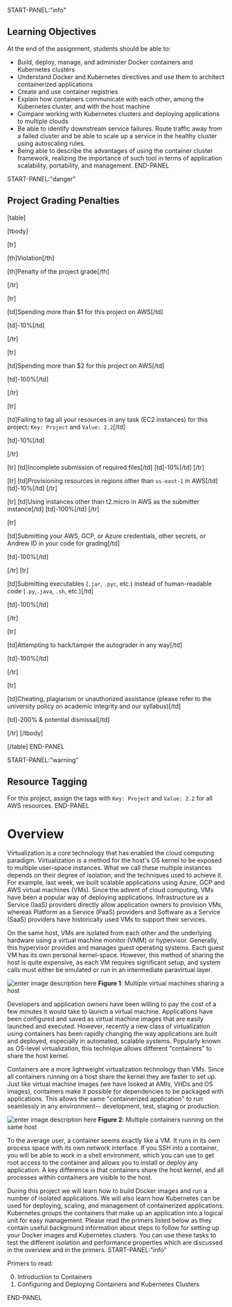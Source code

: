 START-PANEL:"info"
## Learning Objectives
At the end of the assignment, students should be able to:

 * Build, deploy, manage, and administer Docker containers and Kubernetes clusters
 * Understand Docker and Kubernetes directives and use them to architect containerized applications
 * Create and use container registries
 * Explain how containers communicate with each other, among the Kubernetes cluster, and with the host machine
 * Compare working with Kubernetes clusters and deploying applications to multiple clouds
 * Be able to identify downstream service failures. Route traffic away from a failed cluster and be able to scale up a service in the healthy cluster using autoscaling rules.
 * Being able to describe the advantages of using the container cluster framework, realizing the importance of such tool in terms of application scalability, portability, and management.
END-PANEL

START-PANEL:"danger"
## Project Grading Penalties
[table]

[tbody]

[tr]

[th]Violation[/th]

[th]Penalty of the project grade[/th]

[/tr]

[tr]

[td]Spending more than $1 for this project on AWS[/td]

[td]-10%[/td]

[/tr]

[tr]

[td]Spending more than $2 for this project on AWS[/td]

[td]-100%[/td]

[/tr]

[tr]

[td]Failing to tag all your resources in any task (EC2 instances) for this project; `Key: Project` and `Value: 2.2`[/td]

[td]-10%[/td]

[/tr]

[tr] 
[td]Incomplete submission of required files[/td]
[td]-10%[/td] 
[/tr]

[tr]
[td]Provisioning resources in regions other than `us-east-1` in AWS[/td]
[td]-10%[/td]
[/tr]

[tr]
[td]Using instances other than t2.micro in AWS as the submitter instance[/td]
[td]-100%[/td]
[/tr]

[tr]

[td]Submitting your AWS, GCP, or Azure credentials, other secrets, or Andrew ID in your code for grading[/td]

[td]-100%[/td]

[/tr]
[tr]

[td]Submitting executables (`.jar`, `.pyc`, etc.) instead of human-readable code (`.py`,`.java`, `.sh`, etc.)[/td]

[td]-100%[/td]

[/tr]

[tr]

[td]Attempting to hack/tamper the autograder in any way[/td]

[td]-100%[/td]

[/tr]

[tr]

[td]Cheating, plagiarism or unauthorized assistance (please refer to the university policy on academic integrity and our syllabus)[/td]

[td]-200% & potential dismissal[/td]

[/tr]
[/tbody]

[/table]
END-PANEL

START-PANEL:"warning"
## Resource Tagging
For this project, assign the tags with  `Key: Project` and `Value: 2.2` for all AWS resources.
END-PANEL

# Overview
Virtualization is a core technology that has enabled the cloud computing paradigm. Virtualization is a method for the host's OS kernel to be exposed to multiple user-space instances. What we call these multiple instances depends on their degree of isolation, and the techniques used to achieve it. For example, last week, we built scalable applications using Azure, GCP and AWS virtual machines (VMs). Since the advent of cloud computing, VMs have been a popular way of deploying applications. Infrastructure as a Service (IaaS) providers directly allow application owners to provision VMs, whereas Platform as a Service (PaaS) providers and Software as a Service (SaaS) providers have historically used VMs to support their services. 

On the same host, VMs are isolated from each other and the underlying hardware using a virtual machine monitor (VMM) or hypervisor. Generally, this hypervisor provides and manages guest operating systems. Each guest VM has its own personal kernel-space. However, this method of sharing the host is quite expensive, as each VM requires significant setup, and system calls must either be emulated or run in an intermediate paravirtual layer.

![enter image description here][1]
    **Figure 1**: Multiple virtual machines sharing a host


Developers and application owners have been willing to pay the cost of a few minutes it would take to launch a virtual machine. Applications have been configured and saved as virtual machine images that are easily launched and executed. However, recently a new class of virtualization using containers has been rapidly changing the way applications are built and deployed, especially in automated, scalable systems. Popularly known as OS-level virtualization, this technique allows different “containers” to share the host kernel.

Containers are a more lightweight virtualization technology than VMs. Since all containers running on a host share the kernel they are faster to set up. Just like virtual machine images (we have looked at AMIs, VHDs and OS images), containers make it possible for dependencies to be packaged with applications. This allows the same "containerized application" to run seamlessly in any environment-- development, test, staging or production.

![enter image description here][2]
    **Figure 2**: Multiple containers running on the same host

To the average user, a container seems exactly like a VM. It runs in its own process space with its own network interface. If you SSH into a container, you will be able to work in a shell environment, which you can use to get root access to the container and allows you to install or deploy any application. A key difference is that containers share the host kernel, and all processes within containers are visible to the host. 

During this project we will learn how to build Docker images and run a number of isolated applications. We will also learn how Kubernetes can be used for deploying, scaling, and management of containerized applications. Kubernetes groups the containers that make up an application into a logical unit for easy management. Please read the primers listed below as they contain useful background information about steps to follow for setting up your Docker images and Kubernetes clusters. You can use these tasks to test the different isolation and performance properties which are discussed in the overview and in the primers. 
START-PANEL:"info"

Primers to read:

0. Introduction to Containers
1. Configuring and Deploying Containers and Kubernetes Clusters

END-PANEL

  [1]: https://s3.amazonaws.com/15619public/webcontent/15619_p22_virtual_machine_arch.png
  [2]: https://s3.amazonaws.com/15619public/webcontent/15619_p22_container_arch.png
  [3]: https://s3.amazonaws.com/privatetpzuploads/uploads/media/cgroups-pic2.png
  [4]: https://upload.wikimedia.org/wikipedia/commons/thumb/0/09/Docker-linux-interfaces.svg/650px-Docker-linux-interfaces.svg.png
  [5]: https://s3.amazonaws.com/privatetpzuploads/uploads/media/cgroups-pic1.png
